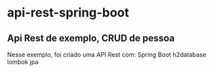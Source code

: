 # api-rest-spring-boot
## Api Rest de exemplo, CRUD de pessoa

Nesse exemplo, foi criado uma API Rest com: 
  Spring Boot
  h2database
  lombok
  jpa
